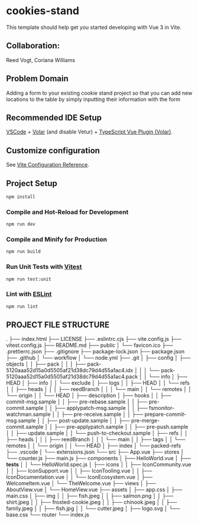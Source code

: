 # cookies-stand
This template should help get you started developing with Vue 3 in Vite.

## Collaboration:  
Reed Vogt, Coriana Williams
## Problem Domain 
Adding a form to your existing cookie stand project so that you can add new locations to the table by simply inputting their information with the form
## Recommended IDE Setup

[VSCode](https://code.visualstudio.com/) + [Volar](https://marketplace.visualstudio.com/items?itemName=Vue.volar) (and disable Vetur) + [TypeScript Vue Plugin (Volar)](https://marketplace.visualstudio.com/items?itemName=Vue.vscode-typescript-vue-plugin).

## Customize configuration

See [Vite Configuration Reference](https://vitejs.dev/config/).

## Project Setup

```sh
npm install
```

### Compile and Hot-Reload for Development

```sh
npm run dev
```

### Compile and Minify for Production

```sh
npm run build
```

### Run Unit Tests with [Vitest](https://vitest.dev/)

```sh
npm run test:unit
```

### Lint with [ESLint](https://eslint.org/)

```sh
npm run lint
```

## PROJECT FILE STRUCTURE

.
├── index.html
├── LICENSE
├── .eslintrc.cjs
├── vite.config.js
├── vitest.config.js
├── README.md
├── public
│   └── favicon.ico
├── .prettierrc.json
├── .gitignore
├── package-lock.json
├── package.json
├── .github
│   └── workflow
│       └── node.yml
├── .git
│   ├── config
│   ├── objects
│   │   ├── pack
│   │   │   ├── pack-5120aaa52d15a0d5505af21d38dc79d4d55a1ac4.idx
│   │   │   └── pack-5120aaa52d15a0d5505af21d38dc79d4d55a1ac4.pack
│   │   └── info
│   ├── HEAD
│   ├── info
│   │   └── exclude
│   ├── logs
│   │   ├── HEAD
│   │   └── refs
│   │       ├── heads
│   │       │   ├── reedBranch
│   │       │   └── main
│   │       └── remotes
│   │           └── origin
│   │               └── HEAD
│   ├── description
│   ├── hooks
│   │   ├── commit-msg.sample
│   │   ├── pre-rebase.sample
│   │   ├── pre-commit.sample
│   │   ├── applypatch-msg.sample
│   │   ├── fsmonitor-watchman.sample
│   │   ├── pre-receive.sample
│   │   ├── prepare-commit-msg.sample
│   │   ├── post-update.sample
│   │   ├── pre-merge-commit.sample
│   │   ├── pre-applypatch.sample
│   │   ├── pre-push.sample
│   │   ├── update.sample
│   │   └── push-to-checkout.sample
│   ├── refs
│   │   ├── heads
│   │   │   ├── reedBranch
│   │   │   └── main
│   │   ├── tags
│   │   └── remotes
│   │       └── origin
│   │           └── HEAD
│   ├── index
│   └── packed-refs
├── .vscode
│   └── extensions.json
└── src
    ├── App.vue
    ├── stores
    │   └── counter.js
    ├── main.js
    ├── components
    │   ├── HelloWorld.vue
    │   ├── __tests__
    │   │   └── HelloWorld.spec.js
    │   ├── icons
    │   │   ├── IconCommunity.vue
    │   │   ├── IconSupport.vue
    │   │   ├── IconTooling.vue
    │   │   ├── IconDocumentation.vue
    │   │   └── IconEcosystem.vue
    │   ├── WelcomeItem.vue
    │   └── TheWelcome.vue
    ├── views
    │   ├── AboutView.vue
    │   └── HomeView.vue
    ├── assets
    │   ├── app.css
    │   ├── main.css
    │   ├── img
    │   │   ├── fish.jpeg
    │   │   ├── salmon.png
    │   │   ├── shirt.jpeg
    │   │   ├── frosted-cookie.jpeg
    │   │   ├── chinook.jpeg
    │   │   ├── family.jpeg
    │   │   ├── fish.jpg
    │   │   └── cutter.jpeg
    │   ├── logo.svg
    │   └── base.css
    └── router
        └── index.js

